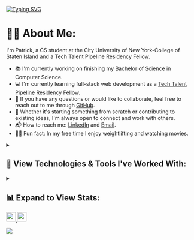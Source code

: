 [![Typing SVG](https://readme-typing-svg.demolab.com?font=Noto+Sans+JP&weight=500&size=40&pause=1000&color=FFFFFF&background=FFFFFF00&center=true&vCenter=true&width=1012&height=56&lines=%F0%9F%91%8B+Hi%2C+I'm+Patrick+Lisiecki)](https://git.io/typing-svg)

# 👨‍💻 About Me:
I'm Patrick, a CS student at the City University of New York-College of Staten Island and a Tech Talent Pipeline Residency Fellow.
- 📚 I'm currently working on finishing my Bachelor of Science in Computer Science. <br>
- 💻 I'm currently learning full-stack web development as a <a href="https://techtalentpipeline.nyc/" target="_blank">Tech Talent Pipeline</a> Residency Fellow. <br>
- 💬 If you have any questions or would like to collaborate, feel free to reach out to me through <a href="https://github.com/PatrickLisiecki/PatrickLisiecki/issues" target="_blank">GitHub</a>.
- 🤝 Whether it's starting something from scratch or contributing to existing ideas, I'm always open to connect and work with others.
- 📬 How to reach me: <a href="https://www.linkedin.com/in/patricklisiecki/" target="_blank">LinkedIn</a> and <a href="mailto:impatricklisiecki@gmail.com" target="_blank">Email</a>.
- 🏋️‍♂️ Fun fact: In my free time I enjoy weightlifting and watching movies.

<details>  
  <summary><h2>🧰 View Technologies & Tools I've Worked With:</h2></summary>

  ### Programming Languages
  <table>
    <tr>
      <td align="center" width="100" height="100"><img height="50" width="50" src="https://cdn.jsdelivr.net/gh/devicons/devicon/icons/javascript/javascript-original.svg" /><b>JavaScript</b></td>
      <td align="center" width="100" height="100"><img height="50" width="50" src="https://cdn.jsdelivr.net/gh/devicons/devicon/icons/typescript/typescript-original.svg" /><b>TypeScript</b></td>
      <td align="center" width="100" height="100"><img height="50" width="50" src="https://cdn.jsdelivr.net/gh/devicons/devicon/icons/html5/html5-original.svg" /><b>HTML5</b></td>
      <td align="center" width="100" height="100"><img height="50" width="50" src="https://cdn.jsdelivr.net/gh/devicons/devicon/icons/css3/css3-original.svg" /><b>CSS3</b></td>
      <td align="center" width="100" height="100"><img height="50" width="50" src="https://cdn.jsdelivr.net/gh/devicons/devicon/icons/cplusplus/cplusplus-original.svg" /><b>C++</b></td>
      <td align="center" width="100" height="100"><img height="50" width="50" src="https://cdn.jsdelivr.net/gh/devicons/devicon/icons/java/java-original.svg" /><b>Java</b></td>
      <td align="center" width="100" height="100"><img height="50" width="50" src="https://cdn.jsdelivr.net/gh/devicons/devicon/icons/python/python-original.svg" /><b>Python</b></td>
      <td align="center" width="100" height="100"><img height="50" width="50" src="https://cdn.jsdelivr.net/gh/devicons/devicon/icons/php/php-plain.svg" /><b>PHP</b></td>
    </tr>
  </table>

  ### Frameworks and Libraries
  <table>
    <tr>
      <td align="center" width="100" height="100"><img height="50" width="50" src="https://cdn.jsdelivr.net/gh/devicons/devicon/icons/react/react-original.svg" /><b>React.js</b></td>
      <td align="center" width="100" height="100"><img height="50" width="50" src="https://cdn.jsdelivr.net/gh/devicons/devicon/icons/tailwindcss/tailwindcss-plain.svg" /><b>TailwindCSS</b></td>
      <td align="center" width="100" height="100"><img height="50" width="50" src="https://cdn.jsdelivr.net/gh/devicons/devicon/icons/nodejs/nodejs-original.svg" /><b>Node.js</b></td>
      <td align="center" width="100" height="100"><img height="50" width="50" src="https://cdn.jsdelivr.net/gh/devicons/devicon/icons/express/express-original.svg" /><b>Express.js</b></td>
      <td align="center" width="100" height="100"><img height="50" width="50" src="https://cdn.jsdelivr.net/gh/devicons/devicon/icons/nextjs/nextjs-original.svg" /><b>Next.js</b></td>
      <td align="center" width="100" height="100"><img height="50" width="50" src="https://cdn.jsdelivr.net/gh/devicons/devicon/icons/jest/jest-plain.svg" /><b>Jest</b></td>   
    </tr>
  </table>

  ### Databases
   <table>
    <tr>
      <td align="center" width="100" height="100"><img height="50" width="50" src="https://cdn.jsdelivr.net/gh/devicons/devicon/icons/postgresql/postgresql-original.svg" /><b>PostgreSQL</b></td>
      <td align="center" width="100" height="100"><img height="50" width="50" src="https://cdn.jsdelivr.net/gh/devicons/devicon/icons/mysql/mysql-original.svg" /><b>MySQL</b></td>
      <td align="center" width="100" height="100"><img height="50" width="50" src="https://cdn.jsdelivr.net/gh/devicons/devicon/icons/mongodb/mongodb-original.svg" /><b>MongoDB</b></td>
      <td align="center" width="100" height="100"><img height="50" width="50" src="https://cdn.jsdelivr.net/gh/devicons/devicon/icons/sequelize/sequelize-original.svg" /><b>Sequelize</b></td>
    </tr>
  </table>

   ### Tools
   <table>
    <tr>
      <td align="center" width="100" height="100"><img height="55" width="55" src="https://cdn.jsdelivr.net/gh/devicons/devicon/icons/git/git-original.svg" /><b>Git</b></td>
      <td align="center" width="100" height="100"><img height="55" width="55" src="https://cdn.jsdelivr.net/gh/devicons/devicon/icons/github/github-original.svg" /><b>GitHub</b></td>
      <td align="center" width="100" height="100"><img height="55" width="55" src="https://cdn.jsdelivr.net/gh/devicons/devicon/icons/vscode/vscode-original.svg" /><b>VS Code</b></td>
      <td align="center" width="100" height="100"><img height="55" width="55" src="https://cdn.jsdelivr.net/gh/devicons/devicon/icons/npm/npm-original-wordmark.svg" /><b>NPM</b></td>
      <td align="center" width="100" height="100"><img height="55" width="55" src="https://cdn.jsdelivr.net/gh/devicons/devicon/icons/windows8/windows8-original.svg" /><b>Windows</b></td>
      <td align="center" width="100" height="100"><img height="55" width="55" src="https://cdn.jsdelivr.net/gh/devicons/devicon/icons/ubuntu/ubuntu-plain.svg" /><b>Ubuntu</b></td>
      <td align="center" width="100" height="100"><img height="55" width="55" src="https://cdn.jsdelivr.net/gh/devicons/devicon/icons/bash/bash-original.svg" /><b>Bash</b></td>
      <td align="center" width="100" height="100"><img height="55" width="55" src="https://cdn.jsdelivr.net/gh/devicons/devicon/icons/putty/putty-original.svg" /><b>PuTTY</b></td>
    </tr>
  </table>
  
</details>

<details>
  <summary><h2>📊 Expand to View Stats:</h2></summary>

  <a href="">
    <img height=200 align="center" src="https://github-readme-stats.vercel.app/api?username=PatrickLisiecki&theme=tokyonight&hide_border=false&rank_icon=github&include_all_commits=true&count_private=true" />
  </a>
  <a href="">
    <img height=200 align="center" src="https://github-readme-stats.vercel.app/api/top-langs?username=PatrickLisiecki&theme=tokyonight&layout=compact&langs_count=8&card_width=320" />
  </a>
  
</details>

<a href="https://www.linkedin.com/in/patricklisiecki/">
  <img src="https://img.shields.io/badge/LinkedIn-0077B5?style=for-the-badge&logo=linkedin&logoColor=white" height="25px" style="max-width: 100%;">
</a>

<a href="mailto:impatricklisiecki@gmail.com">
  <img src="https://img.shields.io/badge/Gmail-D14836?style=for-the-badge&logo=gmail&logoColor=white" height="25" style="max-width: 100%;">
</a>

<br />

[![](https://visitcount.itsvg.in/api?id=PatrickLisiecki&icon=2&color=12)](https://visitcount.itsvg.in)
